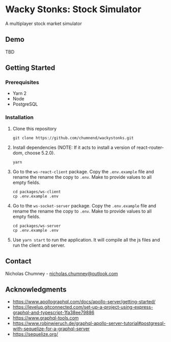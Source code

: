 # Wacky Stonks: Stock Simulator
A multiplayer stock market simulator

## Demo
TBD

## Getting Started
### Prerequisites
- Yarn 2
- Node
- PostgreSQL

### Installation
1) Clone this repository

    ```git clone https://github.com/chumnend/wackystonks.git```

2) Install dependencies (NOTE: If it acts to install a version of react-router-dom, choose 5.2.0). 

     ```yarn```

3) Go to the `ws-react-client` package. Copy the `.env.example` file and rename the  rename the copy to `.env`. Make to provide values to all empty fields.
    ```
    cd packages/ws-client
    cp .env.example .env
    ```

4) Go to the `ws-socket-server` package. Copy the `.env.example` file and rename the  rename the copy to `.env`. Make to provide values to all empty fields.
    ```
    cd packages/ws-server
    cp .env.example .env
    ```

6) Use `yarn start` to run the application. It will compile all the js files and run the client and server.

## Contact
Nicholas Chumney - [nicholas.chumney@outlook.com](nicholas.chumney@outlook.com) 

## Acknowledgments
- https://www.apollographql.com/docs/apollo-server/getting-started/
- https://levelup.gitconnected.com/set-up-a-project-using-express-graphql-and-typescript-1fa38ee79886
- https://www.graphql-tools.com
- https://www.robinwieruch.de/graphql-apollo-server-tutorial#postgresql-with-sequelize-for-a-graphql-server
- https://sequelize.org/
